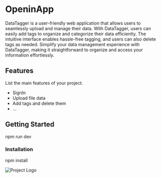 # OpeninApp
DataTagger is a user-friendly web application that allows users to seamlessly upload and manage their data. With DataTagger, users can easily add tags to organize and categorize their data efficiently. The intuitive interface enables hassle-free tagging, and users can also delete tags as needed. Simplify your data management experience with DataTagger, making it straightforward to organize and access your information effortlessly.

## Features

List the main features of your project.

- SignIn
- Upload file data
- Add tags and delete them
- ...

## Getting Started

npm run dev



### Installation
npm install 


![Project Logo](https://github.com/anshul-010/Man-Matters/assets/93611786/cafe7434-bd44-4c56-a0ee-30491373221b)


